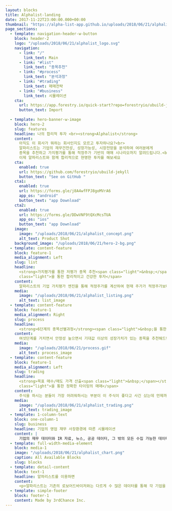 ```yaml
---
layout: blocks
title: Alphalist-landing
date: 2017-11-22T23:00:00.000+00:00
thumbnail: "https://alpha-list-app.github.io/uploads/2018/06/21/alphalist_thumnail.png"
page_sections:
  - template: navigation-header-w-button
    block: header-2
    logo: "/uploads/2018/06/21/alphalist_logo.svg"
    navigation:
      - link: "/"
        link_text: Main
      - link: "#list"
        link_text: "종목추천"
      - link: "#process"
        link_text: "분석과정"
      - link: "#trading"
        link_text: 매매전략
      - link: "#business"
        link_text: 시뮬레이션
    cta:
      url: https://app.forestry.io/quick-start?repo=forestryio/ubuild-jekyll&provider=github&engine=jekyll
      button_text: Import
      
  - template: hero-banner-w-image
    block: hero-2
    slug: features
    headline: 나의 합리적 투자 <br><strong>Alphalist</strong>
    content:
      아직도 이 회사가 뭐하는 회사인지도 모르고 투자하나요?<br>
      알파리스트는 기업의 재무건전성, 성장가능성, 시장전망을 분석하여 여러분에게 
      종목을 추천하고 가치평가를 통해 적정주가 기반의 매매 시나리오까지 알려드립니다.<br> 
      이제 알파리스트와 함께 합리적으로 현명한 투자를 해보세요 
    cta:
      enabled: true
      url: https://github.com/forestryio/ubuild-jekyll
      button_text: "See on GitHub "
    cta1:
      enabled: true
      url: https://forms.gle/j8A4wfFPJ8goMVrA6
      app_os: "android"
      button_text: "app Download"
    cta2:
      enabled: true
      url: https://forms.gle/DDwVNF9tQXcMcsTUA
      app_os: "ios"
      button_text: "app Download"
    image:
      image: "/uploads/2018/06/21/alphalist_concept.png"
      alt_text: Product Shot
    background_image: "/uploads/2018/06/21/hero-2-bg.png"
  - template: content-feature
    block: feature-1
    media_alignment: Left
    slug: list
    headline:
      <strong>가치평가를 통한 저평가 종목 추천<span class="light">&nbsp;</span></strong><span
      class="light">을 통한 합리적이고 건강한 투자</span>
    content:
      알파리스트의 기업 가치평가 엔진을 통해 적정주가를 계산하여 현재 주가가 적정주가보다 저평가되어 있고 성장가치가 높은 종목을 추천합니다.
    media:
      image: "/uploads/2018/06/21/alphalist_listing.png"
      alt_text: list_image
  - template: content-feature
    block: feature-1
    media_alignment: Right
    slug: process
    headline:
      <strong>6단계의 종목선별과정</strong><span class="light">&nbsp;을 통한 합리적인 투자종목 추천</span>
    content:
      여섯단계를 거치면서 안정성 높으면서 기대값 이상의 성장가치가 있는 종목을 추천해드립니다.
    media:
      image: "/uploads/2018/06/21/process.gif"
      alt_text: process_image
  - template: content-feature
    block: feature-1
    media_alignment: Left
    slug: trading
    headline:
      <strong>목표 매수/매도 가격 산출<span class="light">&nbsp;</span></strong><span
      class="light">을 통한 정확한 타이밍의 매매</span>
    content:
      주식을 하시는 분들이 가장 어려워하시는 부분이 이 주식이 좋다고 사긴 샀는데 언제까지 들고 있어야 하는지 언제 팔아야 하는지 가격이 떨어지면 손절해야 하는건지 더 사야하는 건지를 아무도 알려주지 않는다는 것입니다. 알파리스트는 가치평가로 산출된 매수 가격 및 매도 가격을 통해 매매 전략을 세울 수 있도록 도와드립니다. 
    media:
      image: "/uploads/2018/06/21/alphalist_trading.png"
      alt_text: trading_image
  - template: 1-column-text
    block: one-column-1
    slug: business
    headline: 기업의 영업 재무 사장환경에 따른 시뮬레이션
    content: |
      기업의 재무 데이터와 IR 자료, 뉴스, 공공 데이터, 그 밖의 모든 수집 가능한 데이터를 분석하여 추후 기업의 영업활동에 대한 시뮬레이션을 통해 미래의 기업 현금흐름을 추정하여 기업가치를 산출합니다.
  - template: full-width-media-element
    block: media-1
    image: "/uploads/2018/06/21/alphalist_chart.png"
    caption: All Available Blocks
    slug: blocks
  - template: detail-content
    block: text-1
    headline: 알파리스트를 이용하면
    content:
      <p>알파리스트는 기존의 로보어드바이저와는 다르게 수 많은 데이터를 통해 각 기업을 세부적으로 분석하여 여러분에게 투자 정보를 제공하는 로보 에널리스트 서비스입니다.</p><ol><li><p>어떻게 기업을 분석하면 좋은 기업에 투자할 수 있는지 알려드립니다. <br>저희는 그냥 픽 찍어주는 서비스가 아닙니다.</p></li><li><p>호재라고 사고 악재라고 파는게 아닌 얼마짜리 호재인지 얼마짜리 악재인지 파악할 수 있습니다. <br>저희는 여러분의 실력을 키워드립니다.</p></li><li><p>다른 사람이 이야기하는 고오급 정보에 휘둘리지 않을 수 있습니다. <br>이제 깜깜이 투자가 아닌 알파리스트와 합리적인 투자를 하세요. </p></li></ol>
  - template: simple-footer
    block: footer-1
    content: Made by 3rdChance Inc.
---
```

